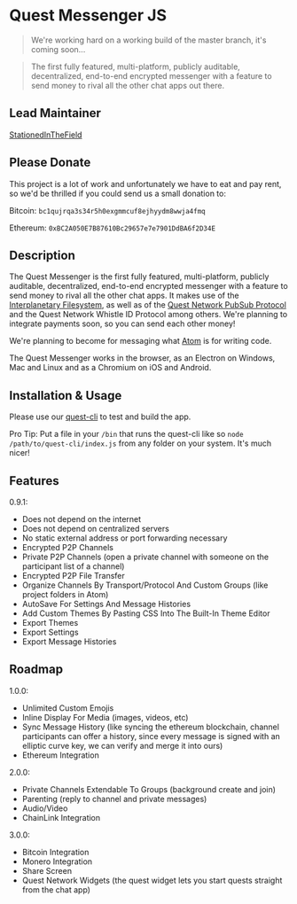 # Quest Messenger JS
> We're working hard on a working build of the master branch, it's coming soon...

> The first fully featured, multi-platform, publicly auditable, decentralized, end-to-end encrypted messenger with a feature to send money to rival all the other chat apps out there.

## Lead Maintainer

[StationedInTheField](https://github.com/StationedInTheField)

## Please Donate
This project is a lot of work and unfortunately we have to eat and pay rent, so we'd be thrilled if you could send us a small donation to:

Bitcoin:
`bc1qujrqa3s34r5h0exgmmcuf8ejhyydm8wwja4fmq`

Ethereum:
`0xBC2A050E7B87610Bc29657e7e7901DdBA6f2D34E`

## Description

The Quest Messenger is the first fully featured, multi-platform, publicly auditable, decentralized, end-to-end encrypted messenger with a feature to send money to rival all the other chat apps. It makes use of the [Interplanetary Filesystem](https://ipfs.io), as well as of the [Quest Network PubSub Protocol](https://github.com/QuestNetwork/quest-pubsub-js) and the Quest Network Whistle ID Protocol among others. We're planning to integrate payments soon, so you can send each other money!

We're planning to become for messaging what [Atom](https://atom.io) is for writing code.

The Quest Messenger works in the browser, as an Electron on Windows, Mac and Linux and as a Chromium on iOS and Android.

## Installation & Usage

Please use our [quest-cli](https://github.com/QuestNetwork/quest-cli) to test and build the app.

Pro Tip: Put a file in your `/bin` that runs the quest-cli like so `node /path/to/quest-cli/index.js` from any folder on your system. It's much nicer!

## Features

0.9.1:
- Does not depend on the internet
- Does not depend on centralized servers
- No static external address or port forwarding necessary
- Encrypted P2P Channels 
- Private P2P Channels (open a private channel with someone on the participant list of a channel)
- Encrypted P2P File Transfer 
- Organize Channels By Transport/Protocol And Custom Groups (like project folders in Atom)
- AutoSave For Settings And Message Histories
- Add Custom Themes By Pasting CSS Into The Built-In Theme Editor
- Export Themes 
- Export Settings
- Export Message Histories

## Roadmap

1.0.0:
- Unlimited Custom Emojis
- Inline Display For Media (images, videos, etc)
- Sync Message History (like syncing the ethereum blockchain, channel participants can offer a history, since every message is signed with an elliptic curve key, we can verify and merge it into ours)
- Ethereum Integration


2.0.0:
- Private Channels Extendable To Groups (background create and join)
- Parenting (reply to channel and private messages)
- Audio/Video
- ChainLink Integration

3.0.0:
- Bitcoin Integration
- Monero Integration
- Share Screen
- Quest Network Widgets (the quest widget lets you start quests straight from the chat app)
